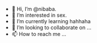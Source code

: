 - 👋 Hi, I’m @nibaba.
- 👀 I’m interested in sex.
- 🌱 I’m currently learning hahhaha
- 💞️ I’m looking to collaborate on ...
- 📫 How to reach me ...

<!---
hackzxh/hackzxh is a ✨ special ✨ repository because its `README.md` (this file) appears on your GitHub profile.
You can click the Preview link to take a look at your changes.
--->
